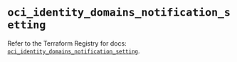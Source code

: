 # `oci_identity_domains_notification_setting`

Refer to the Terraform Registry for docs: [`oci_identity_domains_notification_setting`](https://registry.terraform.io/providers/hashicorp/oci/7.19.0/docs/resources/identity_domains_notification_setting).
